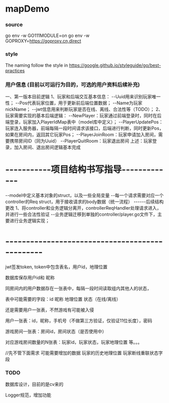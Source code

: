 # mapDemo

### source
go env -w GO111MODULE=on
go env -w GOPROXY=https://goproxy.cn,direct

### style
The naming follow the style in https://google.github.io/styleguide/go/best-practices

### 用户信息 (目前以可运行为目的，可选的用户资料后续补充)
一、第一版本目前逻辑
1、玩家和后端交互基本信息：
--Uuid用来识别玩家唯一性；
--Pos代表玩家位置，用于更新前后端位置数据；
--Name为玩家nickName；
--jwt信息用来判断玩家是否在线、离线、合法性等（TODO）；
2、玩家需要实现的基本后端逻辑：
--NewPlayer：玩家通过前端登录时，同时在后端登录，玩家加入PlayerIdMap表中（model库中定义）；
--PlayerUpdatePos：玩家连入服务器，前端每隔一段时间请求该接口，后端进行判断，同时更新Pos，如果在房间内，返回其它玩家Pos；
--PlayerJoinRoom：玩家申请加入房间，需要携带房间ID（同为Uuid）
--PlayerQuitRoom：玩家退出房间
上述：玩家登录，加入房间、退出房间逻辑基本完成

# -----------项目结构书写指导-------------
--model中定义基本对象的struct，以及一些全局变量
--每一个请求需要对应一个controller的Req struct，用于接收请求的body数据（统一流程）
------后续结构更改
1、将controller和业务逻辑分离开，controllerReqHandler处理请求进入，并进行一些合法性验证
--业务逻辑迁移到单独的controller/player.go文件下，主要进行业务逻辑实现；

# -----------------------------------------------
jwt签发token, token中包含表名，用户id，地理位置

数据库保存用户id和 昵称 

同房间内的用户数据存在一张表中，每隔一段时间读取组内其他人的状态，

表中可能需要的字段：id 昵称 地理位置 状态（在线/离线）

还是需要用户一张表，不然游戏有可能被入侵

用户一张表：id，昵称，手机号（不做第三方验证，仅验证11位长度），密码

游戏房间一张表：房间id，房间状态（是否使用中）

对应游戏房间数量的N张表：玩家id，玩家状态，玩家地理位置 等。。。

//先不管下面需求
可能需要增加的数据 玩家的历史地理位置 玩家断线重联状态字段

### TODO
数据库设计，目前的是cv来的

Logger规范，增加功能
